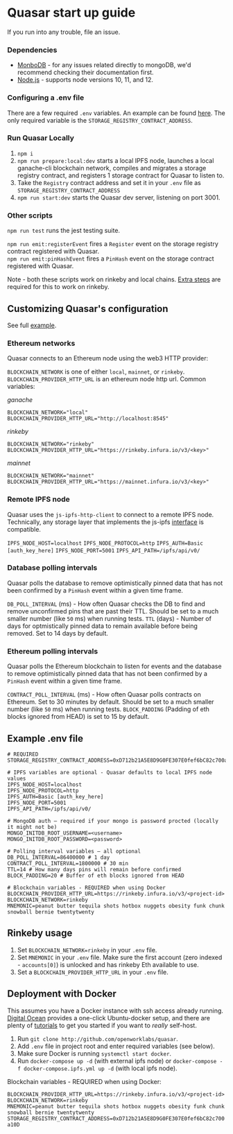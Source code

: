 # Quasar start up guide

If you run into any trouble, file an issue.

### Dependencies

- [MonboDB](https://www.mongodb.com/) - for any issues related directly to mongoDB, we'd recommend checking their documentation first.
- [Node.js](https://nodejs.org/en/) - supports node versions 10, 11, and 12.

### Configuring a .env file

There are a few required `.env` variables. An example can be found [here](https://github.com/openworklabs/quasar/blob/primary/docs/usingQuasar.md#example). The only required variable is the `STORAGE_REGISTRY_CONTRACT_ADDRESS`.

### Run Quasar Locally

1. `npm i`
1. `npm run prepare:local:dev` starts a local IPFS node, launches a local ganache-cli blockchain network, compiles and migrates a storage registry contract, and registers 1 storage contract for Quasar to listen to.
2. Take the `Registry` contract address and set it in your `.env` file as `STORAGE_REGISTRY_CONTRACT_ADDRESS`
3. `npm run start:dev` starts the Quasar dev server, listening on port 3001.

### Other scripts

`npm run test` runs the jest testing suite.

`npm run emit:registerEvent` fires a `Register` event on the storage registry contract registered with Quasar.<br />
`npm run emit:pinHashEvent` fires a `PinHash` event on the storage contract registered with Quasar.

Note - both these scripts work on rinkeby and local chains. [Extra steps](https://github.com/openworklabs/quasar/blob/primary/docs/usingQuasar.md#rinkeby-usage) are required for this to work on rinkeby.

## Customizing Quasar's configuration

See full [example](https://github.com/openworklabs/quasar/blob/primary/docs/usingQuasar.md#example).

### Ethereum networks

Quasar connects to an Ethereum node using the web3 HTTP provider:

`BLOCKCHAIN_NETWORK` is one of either `local`, `mainnet`, or `rinkeby`.<br />
`BLOCKCHAIN_PROVIDER_HTTP_URL` is an ethereum node http url. Common variables:

*ganache*

    BLOCKCHAIN_NETWORK="local"
    BLOCKCHAIN_PROVIDER_HTTP_URL="http://localhost:8545"

*rinkeby*

    BLOCKCHAIN_NETWORK="rinkeby"
    BLOCKCHAIN_PROVIDER_HTTP_URL="https://rinkeby.infura.io/v3/<key>"

*mainnet*

    BLOCKCHAIN_NETWORK="mainnet"
    BLOCKCHAIN_PROVIDER_HTTP_URL="https://mainnet.infura.io/v3/<key>"

### Remote IPFS node

Quasar uses the `js-ipfs-http-client` to connect to a remote IPFS node. Technically, any storage layer that implements the js-ipfs [interface](https://github.com/ipfs/interface-js-ipfs-core) is compatible.

`IPFS_NODE_HOST=localhost`
`IPFS_NODE_PROTOCOL=http`
`IPFS_AUTH=Basic [auth_key_here]`
`IPFS_NODE_PORT=5001`
`IPFS_API_PATH=/ipfs/api/v0/`

### Database polling intervals

Quasar polls the database to remove optimistically pinned data that has not been confirmed by a `PinHash` event within a given time frame.

`DB_POLL_INTERVAL` (ms) - How often Quasar checks the DB to find and remove unconfirmed pins that are past their TTL. Should be set to a much smaller number (like `50` ms) when running tests.
`TTL` (days) - Number of days for optmistically pinned data to remain available before being removed. Set to 14 days by default.

### Ethereum polling intervals

Quasar polls the Ethereum blockchain to listen for events and the database to remove optimistically pinned data that has not been confirmed by a `PinHash` event within a given time frame.

`CONTRACT_POLL_INTERVAL` (ms) - How often Quasar polls contracts on Ethereum. Set to 30 minutes by default. Should be set to a much smaller number (like `50` ms) when running tests.
`BLOCK_PADDING` (Padding of eth blocks ignored from HEAD) is set to 15 by default.

## Example .env file

```
# REQUIRED
STORAGE_REGISTRY_CONTRACT_ADDRESS=0xD712b21A5E8D9G0FE307E0fef6bC82c700a10D

# IPFS variables are optional - Quasar defaults to local IPFS node values
IPFS_NODE_HOST=localhost
IPFS_NODE_PROTOCOL=http
IPFS_AUTH=Basic [auth_key_here]
IPFS_NODE_PORT=5001
IPFS_API_PATH=/ipfs/api/v0/

# MongoDB auth — required if your mongo is password procted (locally it might not be)
MONGO_INITDB_ROOT_USERNAME=<username>
MONGO_INITDB_ROOT_PASSWORD=<password>

# Polling interval variables — all optional
DB_POLL_INTERVAL=86400000 # 1 day
CONTRACT_POLL_INTERVAL=1800000 # 30 min
TTL=14 # How many days pins will remain before confirmed
BLOCK_PADDING=20 # Buffer of eth blocks ignored from HEAD

# Blockchain variables - REQUIRED when using Docker
BLOCKCHAIN_PROVIDER_HTTP_URL=https://rinkeby.infura.io/v3/<project-id>
BLOCKCHAIN_NETWORK=rinkeby
MNEMONIC=peanut butter tequila shots hotbox nuggets obesity funk chunk snowball bernie twentytwenty
```

## Rinkeby usage

1. Set `BLOCKCHAIN_NETWORK=rinkeby` in your `.env` file.
2. Set `MNEMONIC` in your `.env` file. Make sure the first account (zero indexed - `accounts[0]`) is unlocked and has rinkeby Eth available to use.
3. Set a `BLOCKCHAIN_PROVIDER_HTTP_URL` in your `.env` file.

## Deployment with Docker

This assumes you have a Docker instance with ssh access already running. [Digital Ocean](https://marketplace.digitalocean.com/apps/docker) provides a one-click Ubuntu-docker setup, and there are plenty of [tutorials](https://www.linux.com/tutorials/how-install-and-use-docker-linux/) to get you started if you want to _really_ self-host.

1. Run `git clone http://github.com/openworklabs/quasar`.
2. Add `.env` file in project root and enter required variables (see below).
3. Make sure Docker is running `systemctl start docker`.
4. Run `docker-compose up -d` (with external ipfs node) or `docker-compose -f docker-compose.ipfs.yml up -d` (with local ipfs node).

Blockchain variables - REQUIRED when using Docker:

`BLOCKCHAIN_PROVIDER_HTTP_URL=https://rinkeby.infura.io/v3/<project-id>`<br />
`BLOCKCHAIN_NETWORK=rinkeby`<br />
`MNEMONIC=peanut butter tequila shots hotbox nuggets obesity funk chunk snowball bernie twentytwenty`<br />
`STORAGE_REGISTRY_CONTRACT_ADDRESS=0xD712b21A5E8D9G0FE307E0fef6bC82c700a10D`<br />
